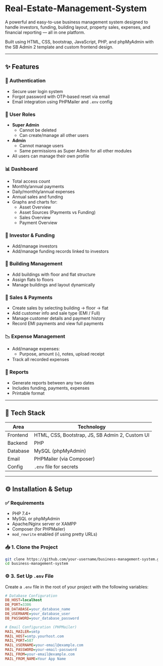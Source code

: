 # Real-Estate-Management-System
A powerful and easy-to-use business management system designed to handle investors, funding, building layout, property sales, expenses, and financial reporting — all in one platform.

Built using HTML, CSS, bootstrap, JavaScript, PHP, and phpMyAdmin with the SB Admin 2 template and custom frontend design.

---

## ✨ Features

### 🔐 Authentication
- Secure user login system
- Forgot password with OTP-based reset via email
- Email integration using PHPMailer and `.env` config

### 👥 User Roles
- **Super Admin**
  - Cannot be deleted
  - Can create/manage all other users
- **Admin**
  - Cannot manage users
  - Same permissions as Super Admin for all other modules
- All users can manage their own profile

### 📊 Dashboard
- Total access count
- Monthly/annual payments
- Daily/monthly/annual expenses
- Annual sales and funding
- Graphs and charts for:
  - Asset Overview
  - Asset Sources (Payments vs Funding)
  - Sales Overview
  - Payment Overview

### 💼 Investor & Funding
- Add/manage investors
- Add/manage funding records linked to investors

### 🏢 Building Management
- Add buildings with floor and flat structure
- Assign flats to floors
- Manage buildings and layout dynamically

### 🛒 Sales & Payments
- Create sales by selecting building → floor → flat
- Add customer info and sale type (EMI / Full)
- Manage customer details and payment history
- Record EMI payments and view full payments

### 📉 Expense Management
- Add/manage expenses:
  - Purpose, amount (৳), notes, upload receipt
- Track all recorded expenses

### 📄 Reports
- Generate reports between any two dates
- Includes funding, payments, expenses
- Printable format

---

## 🧰 Tech Stack

| Area       | Technology           |
|------------|----------------------|
| Frontend   | HTML, CSS, Bootstrap, JS, SB Admin 2, Custom UI |
| Backend    | PHP                  |
| Database   | MySQL (phpMyAdmin)   |
| Email      | PHPMailer (via Composer) |
| Config     | `.env` file for secrets |

---

## ⚙️ Installation & Setup

### ✅ Requirements

- PHP 7.4+
- MySQL or phpMyAdmin
- Apache/Nginx server or XAMPP
- Composer (for PHPMailer)
- `mod_rewrite` enabled (if using pretty URLs)

### 📥 1. Clone the Project

```bash
git clone https://github.com/your-username/business-management-system.git
cd business-management-system
```
### ⚙️ 3. Set Up `.env` File

Create a `.env` file in the root of your project with the following variables:

```ini
# Database Configuration
DB_HOST=localhost
DB_PORT=3306
DB_DATABASE=your_database_name
DB_USERNAME=your_database_user
DB_PASSWORD=your_database_password

# Email Configuration (PHPMailer)
MAIL_MAILER=smtp
MAIL_HOST=smtp.yourhost.com
MAIL_PORT=587
MAIL_USERNAME=your-email@example.com
MAIL_PASSWORD=your-email-password
MAIL_FROM=your-email@example.com
MAIL_FROM_NAME=Your App Name

